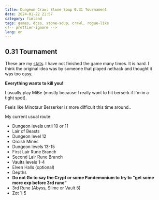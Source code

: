 ```yaml
---
title: Dungeon Crawl Stone Soup 0.31 Tournament
date: 2024-01-22 21:57
category: finland
tags: games, dcss, stone-soup, crawl, rogue-like
<!-- prettier-ignore -->
lang: en
---
```


## 0.31 Tournament

These are my [stats](https://crawl.develz.org/tournament/0.31/players/martbhell.html). I have not finished the game many times. It is hard. I think the original idea was by someone that played nethack and thought it was too easy.

**Everything wants to kill you!**

I usually play MiBe (mostly because I really want to hit berserk if I'm in a tight spot).

Feels like Minotaur Berserker is more difficult this time around..

My current usual route:

- Dungeon levels until 10 or 11
- Lair of Beasts
- Dungeon level 12
- Orcish Mines
- Dungeon levels 13-15
- First Lair Rune Branch
- Second Lair Rune Branch
- Vaults levels 1-4
- Elven Halls (optional)
- Depths
- **Do not Go to say the Crypt or some Pandemonium to try to "get some more exp before 3rd rune"**
- 3rd Rune (Abyss, Slime or Vault 5)
- Zot 1-5
